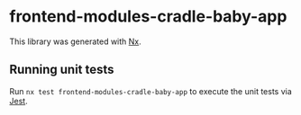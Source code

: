 # frontend-modules-cradle-baby-app

This library was generated with [Nx](https://nx.dev).

## Running unit tests

Run `nx test frontend-modules-cradle-baby-app` to execute the unit tests via [Jest](https://jestjs.io).
